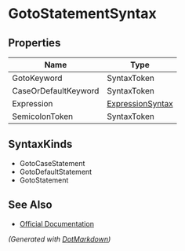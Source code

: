 # GotoStatementSyntax

## Properties

| Name                 | Type                                    |
| -------------------- | --------------------------------------- |
| GotoKeyword          | SyntaxToken                             |
| CaseOrDefaultKeyword | SyntaxToken                             |
| Expression           | [ExpressionSyntax](ExpressionSyntax.md) |
| SemicolonToken       | SyntaxToken                             |

## SyntaxKinds

* GotoCaseStatement
* GotoDefaultStatement
* GotoStatement

## See Also

* [Official Documentation](https://docs.microsoft.com/en-us/dotnet/api/microsoft.codeanalysis.csharp.syntax.gotostatementsyntax)


*\(Generated with [DotMarkdown](http://github.com/JosefPihrt/DotMarkdown)\)*